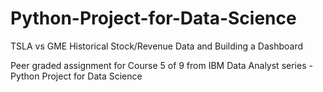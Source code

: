 # Python-Project-for-Data-Science
TSLA vs GME Historical Stock/Revenue Data and Building a Dashboard

Peer graded assignment for Course 5 of 9 from IBM Data Analyst series - Python Project for Data Science
